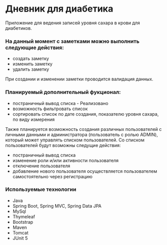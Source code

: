 # Дневник для диабетика
Приложение для ведения записей уровня сахара в крови для диабетиков.

### На данный момент с заметками можно выполнить следующие действия:

- создать заметку
- изменить заметку
- удалить заметку

При создании и изменении заметки проводится валидация данных.

### Планируемый дополнительный фукционал:

- постраничный вывод списка - Реализовано
- возможность фильтровать список
- сортировать список по дате создания, показателю уровня сахара, по виду измерения

Также планируется возможность создания различных пользователей с личными данными и администратора (пользователь с ролью ADMIN), который может управлять списком пользователей. Со списком пользователей будут возможны следущие действия:

- постраничный вывод списка
- изменение роли и/или активности пользователя
- отключение пользователя
- добавление нового пользователя осуществляется пользователем самостоятельно через регистрацию

### Используемые технологии
- Java
- Spring Boot, Spring MVC, Spring Data JPA
- MySql
- Thymeleaf
- Bootstrap
- Maven
- Tomcat
- JUnit 5
